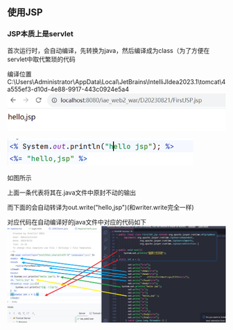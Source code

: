 ## 使用JSP

### JSP本质上是servlet

首次运行时，会自动编译，先转换为java，然后编译成为class（为了方便在servlet中取代繁琐的代码

编译位置C:\Users\Administrator\AppData\Local\JetBrains\IntelliJIdea2023.1\tomcat\4a555ef3-d10d-4e88-9917-443c0924e5a4
![Snipaste_2023-08-21_14-50-47.png](Snipaste_2023-08-21_14-50-47.png)

![img.png](img.png)

如图所示

上面一条代表将其在.java文件中原封不动的输出

而下面的会自动转译为out.write("hello,jsp")(和writer.write完全一样)

对应代码在自动编译好的java文件中对应的代码如下![img_1.png](img_1.png)